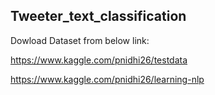 ## Tweeter_text_classification

Dowload Dataset from below link:

https://www.kaggle.com/pnidhi26/testdata

https://www.kaggle.com/pnidhi26/learning-nlp

